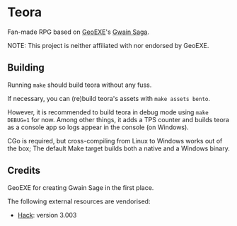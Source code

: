 # Teora

Fan-made RPG based on [GeoEXE]'s [Gwain Saga].

NOTE: This project is neither affiliated with nor endorsed by GeoEXE.

## Building

Running `make` should build teora without any fuss.

If necessary, you can (re)build teora's assets with `make assets bento`.

However, it is recommended to build teora in debug mode using `make DEBUG=1` for now.
Among other things, it adds a TPS counter and builds teora as a console app so logs appear in the console (on Windows).

CGo is required, but cross-compiling from Linux to Windows works out of the box; The default Make target builds both a native and a Windows binary.

## Credits

GeoEXE for creating Gwain Sage in the first place.

The following external resources are vendorised:

- [Hack]: version 3.003

[GeoEXE]: https://www.youtube.com/c/geoexeofficial
[Gwain Saga]: https://youtube.com/playlist?list=PLtVNv5LHqiUMkdxa0eFlpZJEKxhyBzzr1
[Hack]: https://github.com/source-foundry/Hack
